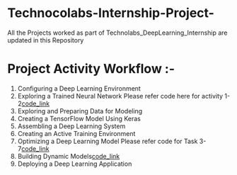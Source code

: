 # Technocolabs-Internship-Project-
All the Projects worked as part of Technolabs_DeepLearning_Internship are updated in this Repository
# Project Activity Workflow :-
1. Configuring a Deep Learning Environment
2. Exploring a Trained Neural Network
Please refer code here for activity 1- 2[code_link](https://github.com/souramrakesh/Technocolabs-Internship-Project-/tree/main/MINIST_Task/Technocolab_Task1_and_Task2_MNIST.ipynb)
3. Exploring and Preparing Data for Modeling
4. Creating a TensorFlow Model Using Keras
5. Assembling a Deep Learning System
6. Creating an Active Training Environment
7. Optimizing a Deep Learning Model
Please refer code for Task 3-7[code_link](https://github.com/souramrakesh/Technocolabs-Internship-Project-/blob/main/Bitcoin_Task/Bitcoin_Task-3_to_Task_7.ipynb)
8. Building Dynamic Models[code_link](https://github.com/souramrakesh/Technocolabs-Internship-Project-/tree/main/Bitcoin/Deployment/Deployment_Task_8.ipynb)
9. Deploying a Deep Learning Application
